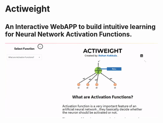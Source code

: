 # Actiweight
## An Interactive WebAPP to build intuitive learning for Neural Network Activation Functions.
<img align="center" src="actiweight.gif" width=1200px>
